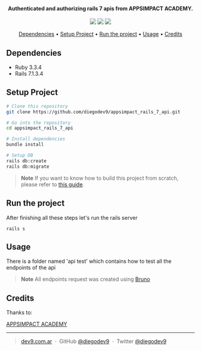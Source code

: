 <h4 align="center">Authenticated and authorizing rails 7 apis from APPSIMPACT ACADEMY.</h4>

<div align="center">
    <img src="https://img.shields.io/badge/ruby-%23CC342D.svg?style=plastic&logo=ruby&logoColor=white" />
    <img src="https://img.shields.io/badge/rails-%23CC0000.svg?style=plastic&logo=ruby-on-rails&logoColor=white" />
    <img src="https://img.shields.io/badge/JWT-black?style=plastic&logo=JSON%20web%20tokens" />
</div>

<p align="center">
  <a href="#dependencies">Dependencies</a> •
  <a href="#setup-project">Setup Project</a> •
  <a href="#run-the-project">Run the project</a> •
  <a href="#usage">Usage</a> •
  <a href="#credits">Credits</a>
</p>

## Dependencies

* Ruby 3.3.4
* Rails 7.1.3.4

## Setup Project

```bash
# Clone this repository
git clone https://github.com/diegodev9/appsimpact_rails_7_api.git    

# Go into the repository
cd appsimpact_rails_7_api

# Install dependencies
bundle install

# Setup DB
rails db:create
rails db:migrate
```

> **Note**
> If you want to know how to build this project from scratch, please refer to [this guide](https://www.youtube.com/playlist?list=PL6SEI86zExmvGeaquocN_umlbhJVhijqG).

## Run the project

After finishing all these steps let's run the rails server

```
rails s
```

## Usage

There is a folder named 'api test' which contains how to test all the endpoints of the api
> **Note** All endpoints request was created using [Bruno](https://www.usebruno.com/)

## Credits

Thanks to:

[APPSIMPACT ACADEMY](https://www.youtube.com/@APPSIMPACTAcademy)



---

> [dev9.com.ar](https://www.dev9.com.ar) &nbsp;&middot;&nbsp;
> GitHub [@diegodev9](https://github.com/diegodev9) &nbsp;&middot;&nbsp;
> Twitter [@diegodev9](https://twitter.com/diegodev9)

